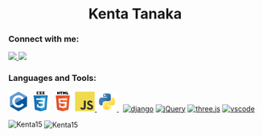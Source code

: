 <h1 align="center">Kenta Tanaka</h1>

<h3 align="left">Connect with me:</h3>
<a href="https://www.linkedin.com/in/kenta05/">
<img src="https://img.shields.io/badge/linkedin%20-%230077B5.svg?&style=for-the-badge&logo=linkedin&logoColor=white"/>
</a>
<a href="mailto:tkenta2929@gmail.com"><img src="https://img.shields.io/badge/-Gmail-%23333?style=for-the-badge&logo=gmail&logoColor=white" target="_blank"></a>

<h3 align="left">Languages and Tools:</h3>
<p align="left"> 
<a href="https://www.cprogramming.com/" target="_blank" rel="noreferrer"> <img src="https://raw.githubusercontent.com/devicons/devicon/master/icons/c/c-original.svg" alt="c" width="40" height="40"/></a> 
<a href="https://www.w3schools.com/css/" target="_blank" rel="noreferrer"> <img src="https://raw.githubusercontent.com/devicons/devicon/master/icons/css3/css3-original-wordmark.svg" alt="css3" width="40" height="40"/></a>
<a href="https://www.w3.org/html/" target="_blank" rel="noreferrer"><img src="https://raw.githubusercontent.com/devicons/devicon/master/icons/html5/html5-original-wordmark.svg" alt="html5" width="40" height="40"/></a>
<a href="https://developer.mozilla.org/en-US/docs/Web/JavaScript" target="_blank" rel="noreferrer"> <img src="https://raw.githubusercontent.com/devicons/devicon/master/icons/javascript/javascript-original.svg" alt="javascript" width="40" height="40"/> </a>
<a href="https://www.python.org" target="_blank" rel="noreferrer"><img src="https://raw.githubusercontent.com/devicons/devicon/master/icons/python/python-original.svg" alt="python" width="40" height="40"/> </a> &nbsp;
<a href="https://docs.djangoproject.com/en/4.1/" target="_blank" rel="noreferrer"><img src="https://cdn.jsdelivr.net/gh/devicons/devicon/icons/django/django-plain.svg" alt="django" width="40" height="40"/></a>
<a href="https://api.jquery.com" target="_blank" rel="noreferrer"><img src="https://cdn.jsdelivr.net/gh/devicons/devicon/icons/jquery/jquery-original.svg" alt="jQuery" width="40" height="40"/></a>
<a href="https://www.threejs.org" target="_blank" rel="noreferrer"><img src="https://cdn.jsdelivr.net/gh/devicons/devicon/icons/threejs/threejs-original.svg" alt="three.js" width="40" height="40"/></a>
<a href="https://code.visualstudio.com" target="_blank" rel="noreferrer"><img src="https://cdn.jsdelivr.net/gh/devicons/devicon/icons/vscode/vscode-original.svg" alt="vscode" width="40" height="40"/></a></p>

<p><img align="left" src="https://github-readme-stats.vercel.app/api/top-langs?username=Kenta15&show_icons=true&locale=en&layout=compact&theme=tokyonight&hide=jupyter%20notebook" alt="Kenta15" /></p>
<p>&nbsp;<img align="center" src="https://github-readme-stats.vercel.app/api?username=Kenta15&show_icons=true&locale=en&theme=tokyonight" alt="Kenta15" /></p>
